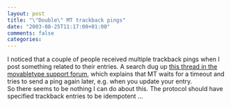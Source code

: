 ```yaml
---
layout: post
title: "\"Double\" MT trackback pings"
date: "2003-08-25T11:17:00+01:00"
comments: false
categories: 
---
```


<p>I noticed that a couple of people received multiple trackback pings when I post something related to their entries. A search dug up <a href="http://www.movabletype.org/support/?act=ST&f=18&t=7303&hl=pingtimeout" title="movabletype.org : Support Forum">this thread in the movabletype support forum</a>, which explains that MT waits for a timeout and tries to send a ping again later, e.g. when you update your entry. <br />
So there seems to be nothing I can do about this. The protocol should have specified trackback entries to be idempotent ...</p>

